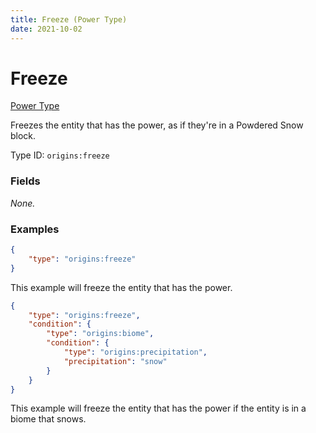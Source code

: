 ```yaml
---
title: Freeze (Power Type)
date: 2021-10-02
---
```


# Freeze

[Power Type](../power_types.md)

Freezes the entity that has the power, as if they're in a Powdered Snow block.

Type ID: `origins:freeze`


### Fields

_None._



### Examples

```json
{
    "type": "origins:freeze"
}
```

This example will freeze the entity that has the power.
<br>

```json
{
    "type": "origins:freeze",
    "condition": {
        "type": "origins:biome",
        "condition": {
            "type": "origins:precipitation",
            "precipitation": "snow"
        }
    }
}
```

This example will freeze the entity that has the power if the entity is in a biome that snows.

